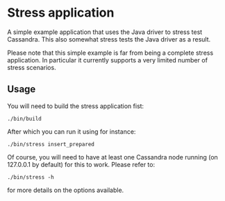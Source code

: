 # Stress application

A simple example application that uses the Java driver to stress test
Cassandra. This also somewhat stress tests the Java driver as a result.

Please note that this simple example is far from being a complete stress
application. In particular it currently supports a very limited number of
stress scenarios.

## Usage

You will need to build the stress application fist:

    ./bin/build

After which you can run it using for instance:

    ./bin/stress insert_prepared

Of course, you will need to have at least one Cassandra node running (on
127.0.0.1 by default) for this to work. Please refer to:

    ./bin/stress -h

for more details on the options available.
